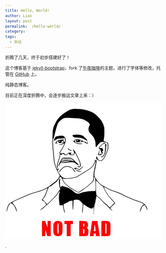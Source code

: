 ```yaml
---
title: Hello, World!
author: Liao
layout: post
permalink:  /hello-world/
category:
tags:
  - 杂记
---
```


折腾了几天，终于初步搭建好了！

这个博客基于 [jekyll-bootstrap][jekyll-bootstrap]，fork 了[午夜咖啡][jolestar]的主题，进行了字体等修改，托管在 [GitHub][git] 上。

<!--more-->

纯静态博客。

目前正在深度折腾中，会逐步搬运文章上来：）

![](/images/hello-world/hello-world.png)


.


[jekyll-bootstrap]: http://jekyllbootstrap.com/ "jekyll"
[jolestar]: http://jolestar.com
[git]: https://github.com/liaoishere/liaoishere.github.io
